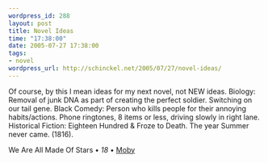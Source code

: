 ```yaml
--- 
wordpress_id: 288
layout: post
title: Novel Ideas
time: "17:38:00"
date: 2005-07-27 17:38:00
tags: 
- novel
wordpress_url: http://schinckel.net/2005/07/27/novel-ideas/
---
```

Of course, by this I mean ideas for my next novel, not NEW ideas. Biology: Removal of junk DNA as part of creating the perfect soldier. Switching on our tail gene. Black Comedy: Person who kills people for their annoying habits/actions. Phone ringtones, 8 items or less, driving slowly in right lane. Historical Fiction: Eighteen Hundred & Froze to Death. The year Summer never came. (1816). 

We Are All Made Of Stars • _18_ • [Moby][1]

   [1]: http://www.google.com/search?q=Moby

